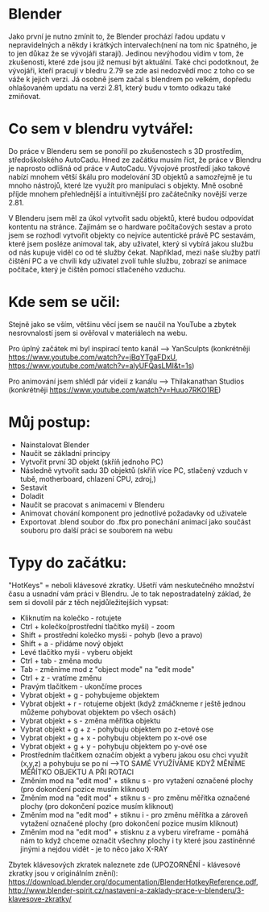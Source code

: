 # Blender

Jako první je nutno zmínit to, že Blender prochází řadou updatu v nepravidelných a někdy i krátkých intervalech(není na tom nic špatného, je to jen důkaz že se vývojáři starají). Jedinou nevýhodou vidím v tom, že zkušenosti, které zde jsou již nemusí být aktuální. Také chci podotknout, že vývojáři, kteří pracují v bledru 2.79 se zde asi nedozvědí moc z toho co se váže k jejich verzi. Já osobně jsem začal s blendrem po velkém, dopředu ohlašovaném updatu na verzi 2.81, který budu v tomto odkazu také zmiňovat.

Co sem v blendru vytvářel:
==========================

Do práce v Blenderu sem se ponořil po zkušenostech s 3D prostředím, středoškolského AutoCadu. Hned ze začátku musím říct, že práce v Blendru je naprosto odlišná od práce v AutoCadu. Vývojové prostředí jako takové nabízí mnohem větší škálu pro modelování 3D objektů a samozřejmě je tu mnoho nástrojů, které lze využít pro manipulaci s objekty. Mně osobně příjde mnohem přehlednější a intuitivnější pro začátečníky novější verze 2.81. 

V Blenderu jsem měl za úkol vytvořit sadu objektů, které budou odpovídat kontentu na stránce. Zajímám se o hardware počítačových sestav a proto jsem se rozhodl vytvořit objekty co nejvíce autentické právě PC sestavám, které jsem posléze animoval tak, aby uživatel, který si vybírá jakou službu od nás kupuje viděl co od té služby čekat. Například, mezi naše služby patří čištění PC a ve chvíli kdy uživatel zvolí tuhle službu, zobrazí se animace počítače, který je čištěn pomocí stlačeného vzduchu.

Kde sem se učil:
================

Stejně jako se vším, většinu věcí jsem se naučil na YouTube a zbytek nesrovnalostí jsem si ověřoval v materiálech na webu. 

Pro úplný začátek mi byl inspirací tento kanál --> YanSculpts (konkrétněji https://www.youtube.com/watch?v=jBqYTgaFDxU, https://www.youtube.com/watch?v=alyUFQasLMI&t=1s)

Pro animování jsem shlédl pár videií z kanálu --> Thilakanathan Studios (konkrétněji https://www.youtube.com/watch?v=Huuo7RKO1RE)

Můj postup:
=======

* Nainstalovat Blender
* Naučit se základní principy 
* Vytvořit první 3D objekt (skříň jednoho PC)
* Následně vytvořit sadu 3D objektů (skříň více PC, stlačený vzduch v tubě, motherboard, chlazení CPU, zdroj,)
* Sestavit
* Doladit
* Naučit se pracovat s animacemi v Blenderu
* Animovat chování komponent pro jednotlivé požadavky od uživatele
* Exportovat .blend soubor do .fbx pro ponechání animací jako součást souboru pro další práci se souborem na webu


Typy do začátku:
================

"HotKeys" = neboli klávesové zkratky. Ušetří vám neskutečného množství času a usnadní vám práci v Blendru. Je to tak nepostradatelný základ, že sem si dovolil pár z těch nejdůležitejších vypsat: 

* Kliknutím na kolečko - rotujete 
* Ctrl + kolečko(prostřední tlačítko myši) - zoom
* Shift + prostřední kolečko mysši - pohyb (levo a pravo)
* Shift + a - přidáme nový objekt
* Levé tlačítko myši - vyberu objekt
* Ctrl + tab - změna modu
* Tab - změníme mod z "object mode" na "edit mode"
* Ctrl + z - vratíme změnu
* Pravým tlačítkem - ukončíme proces
* Vybrat objekt + g - pohybujeme objektem
* Vybrat objekt + r - rotujeme objekt (když zmáčkneme r ještě jednou můžeme pohybovat objektem po všech osách)
* Vybrat objekt + s - změna měřítka objektu
* Vybrat objekt + g + z - pohybuju objektem po z-etové ose
* Vybrat objekt + g + x - pohybuju objektem po x-ové ose
* Vybrat objekt + g + y - pohybuju objektem po y-ové ose
* Prostředním tlačítkem označím objekt a vyberu jakou osu chci využít (x,y,z) a pohybuju se po ní -->TO SAMÉ VYUŽÍVÁME KDYŽ MĚNÍME MĚŘÍTKO OBJEKTU A PŘI ROTACI
* Změním mod na "edit mod" + stiknu s - pro vytažení označené plochy (pro dokončení pozice musím kliknout)
* Změním mod na "edit mod" + stiknu s - pro změnu měřítka označené plochy (pro dokončení pozice musím kliknout)
* Změním mod na "edit mod" + stiknu i - pro změnu měřítka a zároveň vytažení označené plochy (pro dokončení pozice musím kliknout)
* Změním mod na "edit mod" + stisknu z a vyberu vireframe - pomáhá nám to když chceme označit všechny plochy i ty které jsou zastíněnné jinými a nejdou vidět - je to něco jako X-RAY

Zbytek klávesových zkratek naleznete zde (UPOZORNĚNÍ - klávesové zkratky jsou v originálním znění):
https://download.blender.org/documentation/BlenderHotkeyReference.pdf, http://www.blender-spirit.cz/nastaveni-a-zaklady-prace-v-blenderu/3-klavesove-zkratky/
